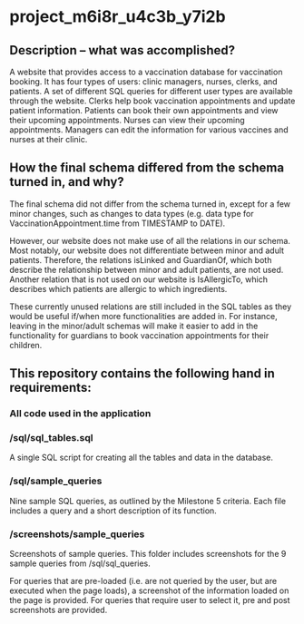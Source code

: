 # project_m6i8r_u4c3b_y7i2b
## Description – what was accomplished?
A website that provides access to a vaccination database for vaccination booking. It has four types of users: clinic managers, nurses, clerks, and patients. A set of different SQL queries for different user types are available through the website. Clerks help book vaccination appointments and update patient information. Patients can book their own appointments and view their upcoming appointments. Nurses can view their upcoming appointments. Managers can edit the information for various vaccines and nurses at their clinic.

## How the final schema differed from the schema turned in, and why?
The final schema did not differ from the schema turned in, except for a few minor changes, such as changes to data types (e.g. data type for VaccinationAppointment.time from TIMESTAMP to DATE).

However, our website does not make use of all the relations in our schema. Most notably, our website does not differentiate between minor and adult patients. Therefore, the relations isLinked and GuardianOf, which both describe the relationship between minor and adult patients, are not used. Another relation that is not used on our website is IsAllergicTo, which describes which patients are allergic to which ingredients.

These currently unused relations are still included in the SQL tables as they would be useful if/when more functionalities are added in. For instance, leaving in the minor/adult schemas will make it easier to add in the functionality for guardians to book vaccination appointments for their children.

## This repository contains the following hand in requirements:
### All code used in the application

### /sql/sql_tables.sql
A single SQL script for creating all the tables and data in the database.

### /sql/sample_queries
Nine sample SQL queries, as outlined by the Milestone 5 criteria. Each file includes a query and a short description of its function.

### /screenshots/sample_queries
Screenshots of sample queries. 
This folder includes screenshots for the 9 sample queries from /sql/sql_queries.

For queries that are pre-loaded (i.e. are not queried by the user, but are executed when the page loads), a screenshot of the information loaded on the page is provided.
For queries that require user to select it, pre and post screenshots are provided.
